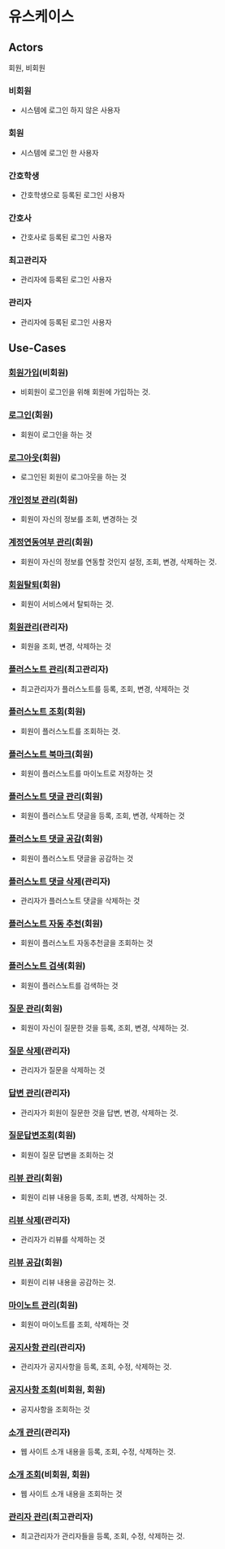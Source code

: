 # 유스케이스

## Actors
회원, 비회원

### 비회원
- 시스템에 로그인 하지 않은 사용자

### 회원
- 시스템에 로그인 한 사용자

### 간호학생
- 간호학생으로 등록된 로그인 사용자

### 간호사
- 간호사로 등록된 로그인 사용자

### 최고관리자
- 관리자에 등록된 로그인 사용자

### 관리자
- 관리자에 등록된 로그인 사용자


## Use-Cases

### [회원가입](uc001-SignUp.md)(비회원)
- 비회원이 로그인을 위해 회원에 가입하는 것.

### [로그인](uc002-LogIn.md)(회원)
- 회원이 로그인을 하는 것

### [로그아웃](uc003-Logout.md)(회원)
- 로그인된 회원이 로그아웃을 하는 것

### [개인정보 관리](uc004-Privacy.md)(회원)
- 회원이 자신의 정보를 조회, 변경하는 것

### [계정연동여부 관리](uc005)(회원)
- 회원이 자신의 정보를 연동할 것인지 설정, 조회, 변경, 삭제하는 것.

### [회원탈퇴](uc006-Leave.md)(회원)
- 회원이 서비스에서 탈퇴하는 것.

### [회원관리](uc007)(관리자)
- 회원을 조회, 변경, 삭제하는 것




### [플러스노트 관리](uc008-ManagePN.md)(최고관리자)
- 최고관리자가 플러스노트를 등록, 조회, 변경, 삭제하는 것

### [플러스노트 조회](uc009-NoteList.md)(회원)
- 회원이 플러스노트를 조회하는 것.

### [플러스노트 북마크](uc010-Bookmark.md)(회원)
- 회원이 플러스노트를 마이노트로 저장하는 것

### [플러스노트 댓글 관리](uc011-ManageComment.md)(회원)
- 회원이 플러스노트 댓글을 등록, 조회, 변경, 삭제하는 것

### [플러스노트 댓글 공감](uc012-LikeComment.md)(회원)
- 회원이 플러스노트 댓글을 공감하는 것

### [플러스노트 댓글 삭제](uc013-DeleteComment.md)(관리자)
- 관리자가 플러스노트 댓글을 삭제하는 것

### [플러스노트 자동 추천](uc014-AutoRecommend.md)(회원)
- 회원이 플러스노트 자동추천글을 조회하는 것

### [플러스노트 검색](uc015-SearchNote.md)(회원)
- 회원이 플러스노트를 검색하는 것




### [질문 관리](uc016-ManageQuetion.md)(회원)
- 회원이 자신이 질문한 것을 등록, 조회, 변경, 삭제하는 것.

### [질문 삭제](uc017-DeleteQuetion.md)(관리자)
- 관리자가 질문을 삭제하는 것

### [답변 관리](uc018-ManageAnswer.md)(관리자)
- 관리자가 회원이 질문한 것을 답변, 변경, 삭제하는 것.

### [질문답변조회](uc019-QnAList.md)(회원)
- 회원이 질문 답변을 조회하는 것


### [리뷰 관리](uc020-ManageReview.md)(회원)
- 회원이 리뷰 내용을 등록, 조회, 변경, 삭제하는 것.

### [리뷰 삭제](uc021-DeleteReview.md)(관리자)
- 관리자가 리뷰를 삭제하는 것

### [리뷰 공감](uc022-LikeReview.md)(회원)
- 회원이 리뷰 내용을 공감하는 것.


### [마이노트 관리](uc023-ManageMN.md)(회원)
- 회원이 마이노트를 조회, 삭제하는 것





### [공지사항 관리](uc024)(관리자)
- 관리자가 공지사항을 등록, 조회, 수정, 삭제하는 것.

### [공지사항 조회](uc025)(비회원, 회원)
- 공지사항을 조회하는 것

### [소개 관리](uc026)(관리자)
- 웹 사이트 소개 내용을 등록, 조회, 수정, 삭제하는 것.

### [소개 조회](uc027)(비회원, 회원)
- 웹 사이트 소개 내용을 조회하는 것

### [관리자 관리](uc028)(최고관리자)
- 최고관리자가 관리자들을 등록, 조회, 수정, 삭제하는 것.
